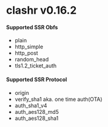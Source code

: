# clashr v0.16.2



#### Supported SSR Obfs

* plain
* http_simple
* http_post
* random_head
* tls1.2_ticket_auth

#### Supported SSR Protocol

* origin
* verify_sha1 aka. one time auth(OTA)
* auth_sha1_v4
* auth_aes128_md5
* auth_aes128_sha1
